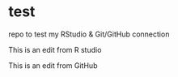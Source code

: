 # test
repo to test my RStudio &amp; Git/GitHub connection

This is an edit from R studio

This is an edit from GitHub
